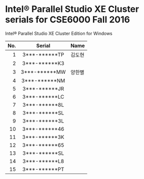 # Intel® Parallel Studio XE Cluster serials for CSE6000 Fall 2016

Intel® Parallel Studio XE Cluster Edition for Windows

No.  | Serial        |  Name
----:|:-------------:| :------
   1 | 3***-******TP | 김도현
   2 | 3***-******K3 |
   3 | 3***-******MW | 양한별
   4 | 3***-******NM |
   5 | 3***-******JR |
   6 | 3***-******LC |
   7 | 3***-******8L |
   8 | 3***-******SL |
   9 | 3***-******3L |
  10 | 3***-******46 |
  11 | 3***-******3K |
  12 | 3***-******65 |
  13 | 3***-******SL |
  14 | 3***-******L8 |
  15 | 3***-******PT |
